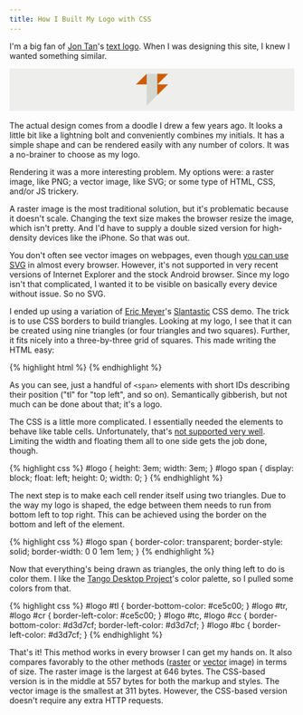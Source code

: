 ```yaml
---
title: How I Built My Logo with CSS
---
```


I'm a big fan of [Jon Tan][1]'s [text logo][2]. When I was designing
this site, I knew I wanted something similar.

![My logo][3]

The actual design comes from a doodle I drew a few years ago. It
looks a little bit like a lightning bolt and conveniently combines
my initials. It has a simple shape and can be rendered easily with
any number of colors. It was a no-brainer to choose as my logo.

Rendering it was a more interesting problem. My options were: a
raster image, like PNG; a vector image, like SVG; or some type of
HTML, CSS, and/or JS trickery.

A raster image is the most traditional solution, but it's problematic
because it doesn't scale. Changing the text size makes the browser
resize the image, which isn't pretty. And I'd have to supply a
double sized version for high-density devices like the iPhone. So
that was out.

You don't often see vector images on webpages, even though [you can
use SVG][4] in almost every browser. However, it's not supported
in very recent versions of Internet Explorer and the stock Android
browser. Since my logo isn't that complicated, I wanted it to be
visible on basically every device without issue. So no SVG.

I ended up using a variation of [Eric Meyer][5]'s [Slantastic][6]
CSS demo. The trick is to use CSS borders to build triangles. Looking
at my logo, I see that it can be created using nine triangles (or
four triangles and two squares). Further, it fits nicely into a
three-by-three grid of squares. This made writing the HTML easy:

{% highlight html %}
<span id="logo">
    <span id="tl"></span><span id="tc"></span><span id="tr"></span>
    <span id="cl"></span><span id="cc"></span><span id="cr"></span>
    <span id="bl"></span><span id="bc"></span><span id="br"></span>
</span>
{% endhighlight %}

As you can see, just a handful of `<span>` elements with short IDs
describing their position ("tl" for "top left", and so on).
Semantically gibberish, but not much can be done about that; it's
a logo.

The CSS is a little more complicated. I essentially needed the
elements to behave like table cells. Unfortunately, that's [not
supported very well][7]. Limiting the width and floating them all
to one side gets the job done, though.

{% highlight css %}
#logo {
    height: 3em;
    width: 3em; }
#logo span {
    display: block;
    float: left;
    height: 0;
    width: 0; }
{% endhighlight %}

The next step is to make each cell render itself using two triangles.
Due to the way my logo is shaped, the edge between them needs to
run from bottom left to top right. This can be achieved using the
border on the bottom and left of the element.

{% highlight css %}
#logo span {
    border-color: transparent;
    border-style: solid;
    border-width: 0 0 1em 1em; }
{% endhighlight %}

Now that everything's being drawn as triangles, the only thing left
to do is color them. I like the [Tango Desktop Project][8]'s color
palette, so I pulled some colors from that.

{% highlight css %}
#logo #tl {
    border-bottom-color: #ce5c00; }
#logo #tr, #logo #cr {
    border-left-color: #ce5c00; }
#logo #tc, #logo #cc {
    border-bottom-color: #d3d7cf;
    border-left-color: #d3d7cf; }
#logo #bc {
    border-left-color: #d3d7cf; }
{% endhighlight %}

That's it! This method works in every browser I can get my hands
on. It also compares favorably to the other methods ([raster][9]
or [vector][10] image) in terms of size. The raster image is the
largest at 646 bytes. The CSS-based version is in the middle at 557
bytes for both the markup and styles. The vector image is the
smallest at 311 bytes. However, the CSS-based version doesn't require
any extra HTTP requests.

[1]: http://v1.jontangerine.com
[2]: http://v1.jontangerine.com/log/2007/11/complex-type-css-fix-cleartype-miss
[3]: /static/images/2011/10/29/my-logo.png
[4]: http://caniuse.com/svg
[5]: http://meyerweb.com
[6]: http://meyerweb.com/eric/css/edge/slantastic/demo.html
[7]: http://www.quirksmode.org/css/display.html
[8]: http://en.wikipedia.org/wiki/Tango_Desktop_Project
[9]: /static/images/og-image.png
[10]: /static/images/logo.svg
